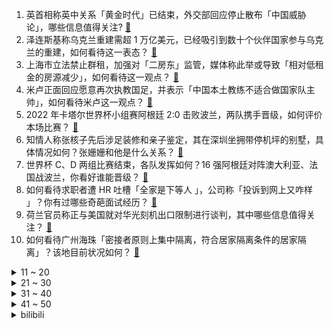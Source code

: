 1. 英首相称英中关系「黄金时代」已结束，外交部回应停止散布「中国威胁论」，哪些信息值得关注? [:link:](https://www.zhihu.com/question/569801946)
2. 泽连斯基称乌克兰重建需超 1 万亿美元，已经吸引到数十个伙伴国家参与乌克兰的重建，如何看待这一表态？ [:link:](https://www.zhihu.com/question/569825457)
3. 上海市立法禁止群租，加强对「二房东」监管，媒体称此举或导致「相对低租金的房源减少」，如何看待这一观点？ [:link:](https://www.zhihu.com/question/569739229)
4. 米卢正面回应愿意再次执教国足，并表示「中国本土教练不适合做国家队主帅」，如何看待米卢这一观点？ [:link:](https://www.zhihu.com/question/569585212)
5. 2022 年卡塔尔世界杯小组赛阿根廷 2:0 击败波兰，两队携手晋级，如何评价本场比赛？ [:link:](https://www.zhihu.com/question/569826263)
6. 知情人称张核子先后涉足装修和亲子鉴定，其在深圳坐拥带停机坪的别墅，具体情况如何？张姗姗和他是什么关系？ [:link:](https://www.zhihu.com/question/569614379)
7. 世界杯 C、D 两组比赛结束，各队发挥如何？16 强阿根廷对阵澳大利亚、法国战波兰，你看好谁能晋级？ [:link:](https://www.zhihu.com/question/569852755)
8. 如何看待求职者遭 HR 吐槽「全家是下等人 」，公司称「投诉到网上又咋样 」？你有过哪些奇葩面试经历？ [:link:](https://www.zhihu.com/question/569722553)
9. 荷兰官员称正与美国就对华光刻机出口限制进行谈判，其中哪些信息值得关注？ [:link:](https://www.zhihu.com/question/569139929)
10. 如何看待广州海珠「密接者原则上集中隔离，符合居家隔离条件的居家隔离」？该地目前状况如何？ [:link:](https://www.zhihu.com/question/569757314)
<details>
<summary>11 ~ 20</summary>

11. 柳州卫健委回应「柳州是病毒绕着走的城市」，称「没有做过较大规模全员核酸」，如何评价当地的防疫情况？ [:link:](https://www.zhihu.com/question/569592201)
12. 意大利为什么无缘2022年世界杯，欧洲杯冠军不能直接获得参赛权吗？ [:link:](https://www.zhihu.com/question/567183334)
13. 男子因前妻为儿子改姓拒付抚养费，如何从法律角度解读？ [:link:](https://www.zhihu.com/question/569736234)
14. 北京多区发布通知，无社会面活动人员不外出可不必每日核酸检测，哪些信息值得关注？ [:link:](https://www.zhihu.com/question/569762385)
15. 因世界杯比赛失利，韩国队「一哥」孙兴慜遭恶意网暴，如何看待韩国舆论场上针对运动员的网络暴力现象？ [:link:](https://www.zhihu.com/question/569739193)
16. 没有真正的朋友是不是很失败呢？ [:link:](https://www.zhihu.com/question/568983457)
17. 2022 年卡塔尔世界杯小组赛法国 0:1 小负突尼斯，如何评价本场比赛？ [:link:](https://www.zhihu.com/question/569826070)
18. 如何评价曹则贤教授关于数学物理有 85% 的知识未传入中国的观点？ [:link:](https://www.zhihu.com/question/530803093)
19. 2022 年卡塔尔世界杯小组赛墨西哥 2:1 沙特， 两队均遭淘汰，如何评价本场比赛？ [:link:](https://www.zhihu.com/question/569826306)
20. 工作中，到底应该怎么和同事相处？ [:link:](https://www.zhihu.com/question/264730914)
</details>
<details>
<summary>21 ~ 30</summary>

21. 家长辱骂班主任被拘十日，律师称若未被谅解，顶格处罚并无不当，如何看待此事？ [:link:](https://www.zhihu.com/question/569338395)
22. 你在健身房遇到过哪些有意思的事情？ [:link:](https://www.zhihu.com/question/20853240)
23. 德国副总理哈贝克放话「欧盟将为与美国的贸易冲突做好准备」，如何解读？ [:link:](https://www.zhihu.com/question/569747498)
24. 上财校长称我国有 40 万博士生像乞丐一样做研究工作，目前我国博士生待遇究竟如何？ [:link:](https://www.zhihu.com/question/569543654)
25. 为什么朋友圈很少晒四年级以上的娃？ [:link:](https://www.zhihu.com/question/462953490)
26. 95 后夫妻打工 10 年存 20 万买房，带三子女入住毛坯房称「一样很幸福 」，如何看待他们的选择？ [:link:](https://www.zhihu.com/question/569718968)
27. 既然拼音能组成汉字，那为什么汉语不能只用拼音？ [:link:](https://www.zhihu.com/question/545195950)
28. 法国向乌克兰运送 100 台超大功率发电机，这透露了哪些信息？ [:link:](https://www.zhihu.com/question/568832709)
29. 你曾踏足的城市中，在哪些地方体验到了「建筑之美」？ [:link:](https://www.zhihu.com/question/569398825)
30. 湖南浏阳通报「街道工作人员与居民发生言语冲突并打人 」，涉事干部已停职，有哪些警示作用？ [:link:](https://www.zhihu.com/question/569750165)
</details>
<details>
<summary>31 ~ 40</summary>

31. 加拿大发布「印太战略」渲染中国威胁论，我使馆有力驳斥，如何评价加拿大现行的对华政策？ [:link:](https://www.zhihu.com/question/569327473)
32. 联防联控发布加强老年人新冠病毒疫苗接种工作方案，要「加快提升80岁以上人群接种率」，哪些信息值得关注？ [:link:](https://www.zhihu.com/question/569557902)
33. 网友在兰州拍到不明发光体，当地气象局回应称「暂不明确」，该物体有可能是什么？ [:link:](https://www.zhihu.com/question/569363411)
34. 为什么不能打猫？ [:link:](https://www.zhihu.com/question/561677944)
35. 马斯克线上全面「炮轰」苹果，质疑其广告投放、应用商店审查、30% 的苹果税等诸多问题，如何看待此事？ [:link:](https://www.zhihu.com/question/569759160)
36. 如果科幻作品中的星门被大规模应用，如何评估此类设施的军事价值，社会效益以及对本银河文明的影响？ [:link:](https://www.zhihu.com/question/568770778)
37. 掌握了什么思想让你的数学水平有了质的飞跃? [:link:](https://www.zhihu.com/question/569024071)
38. 逃往美国的俄罗斯人称「我们来这儿寻求自由，却被当作垃圾对待」，具体情况如何？如何评价？ [:link:](https://www.zhihu.com/question/569540695)
39. 拼多多三季度净利润 105.9 亿元，为连续第六个季度维持了利润正增长，哪些信息值得关注？ [:link:](https://www.zhihu.com/question/569523467)
40. 如何看待六旬老人养的近 4000 只鸭子被人投毒，损失几十万？投毒者将面临什么处罚？ [:link:](https://www.zhihu.com/question/569732307)
</details>
<details>
<summary>41 ~ 50</summary>

41. 美国法官称特朗普在 2020 年大选期间的行为不受「绝对豁免权」保护，这意味着什么？ [:link:](https://www.zhihu.com/question/569538578)
42. 在冬天，有哪些美食能让人难以忘怀呢？ [:link:](https://www.zhihu.com/question/567811683)
43. 如何看待广州治愈 101 岁合并基础病新冠患者？新冠目前主要的治疗手段有哪些？治疗难度在哪？ [:link:](https://www.zhihu.com/question/569892059)
44. 普通人可以分辨44.1khz 16bit与48khz 24bit音频的区别吗？ [:link:](https://www.zhihu.com/question/569374940)
45. 2022 腾讯数字生态大会有哪些亮点？ [:link:](https://www.zhihu.com/question/569528710)
46. 2022 年卡塔尔世界杯小组赛拉什福德梅开二度，英格兰 3:0 轻取威尔士，如何评价本场比赛？ [:link:](https://www.zhihu.com/question/569606212)
47. 有没有什么网速又快、又省钱的路由器推荐？ [:link:](https://www.zhihu.com/question/563491189)
48. 2022 年卡塔尔世界杯上有哪些老将令人印象深刻？ [:link:](https://www.zhihu.com/question/569554766)
49. 日本首相称「拥有对敌基地攻击能力将有助于强化外交」，释放了哪些信息？如何评价日本政府推进的防卫力建设？ [:link:](https://www.zhihu.com/question/569568495)
50. 高速公路没有路灯的原因是什么？ [:link:](https://www.zhihu.com/question/568462614)
</details><details>
<summary>bilibili</summary>

1. 关于我连夜去上海找甲方要92万片卫生巾这件事 [:link:](//www.bilibili.com/video/BV1BG4y197a8)
2. 【亮记生物鉴定】网络热传生物鉴定44 [:link:](//www.bilibili.com/video/BV16d4y1x7TD)
3. 《赌球心态大赏》 [:link:](//www.bilibili.com/video/BV1FR4y1Z7RV)
4. 《原神》新玩法预告PV：「来一局七圣召唤吧！」 [:link:](//www.bilibili.com/video/BV1UK411R7Jo)
5. 买游艇为何买椟还珠？【小约翰】 [:link:](//www.bilibili.com/video/BV1Je4y1W7Qn)
6. 吴亦凡在中国坐牢13年已经算幸运的了！哎 希望出来可以有机会改过自新吧 [:link:](//www.bilibili.com/video/BV1gK411R7Rt)
7. 当代愚公移山，削平1250座山，用凿子凿出的红旗渠 [:link:](//www.bilibili.com/video/BV1eD4y1e7MB)
8. 全村吃席 我坐小孩那桌 [:link:](//www.bilibili.com/video/BV1XW4y1H7Ap)
9. 自己做个深渊茶几，好像在家打了两口井 [:link:](//www.bilibili.com/video/BV1AG411F7eF)
10. 为了守护学校我成为了偶像，但老师版。 [:link:](//www.bilibili.com/video/BV1RR4y1o7Eo)
<details>
<summary>11 ~ 20</summary>

11. 750的自助还能吃回本？进店发现我的想象力还是不够【凭啥这么贵45-京彩臻品火锅】 [:link:](//www.bilibili.com/video/BV1Zd4y1x7MM)
12. 《水果社交》 [:link:](//www.bilibili.com/video/BV15W4y1p7Dx)
13. 蓝 色 妖 姬 是 怎 样 炼 成 的 [:link:](//www.bilibili.com/video/BV1qe4y1g77n)
14. 《无限暖暖》首曝PV——无论何时都要盛装登场！ [:link:](//www.bilibili.com/video/BV13K411R7cS)
15. 我见过候鸟就这么去了南方 [:link:](//www.bilibili.com/video/BV1AW4y1s71D)
16. 千万别找有女友的兄弟pk这些问题！！！！ [:link:](//www.bilibili.com/video/BV1E44y1Q7Zg)
17. 我社死了！上网课用夹子音吸猫发现没关麦！！！！ [:link:](//www.bilibili.com/video/BV1nD4y1v7Lr)
18. Red Velvet《Birthday》MV [:link:](//www.bilibili.com/video/BV1ZP4y1X7qV)
19. 这就是做了四天的成果吗？ [:link:](//www.bilibili.com/video/BV1VD4y1v7nZ)
20. 机械设计原理 [:link:](//www.bilibili.com/video/BV1r24y1C7eG)
</details>
<details>
<summary>21 ~ 30</summary>

21. 一年未见地雷怀孕，漠叔不认帐了 [:link:](//www.bilibili.com/video/BV1gM411k7HC)
22. 90后爸妈是怎么教育小孩的？ [:link:](//www.bilibili.com/video/BV1Nd4y147CM)
23. 春节联欢晚会宿舍分会场 [:link:](//www.bilibili.com/video/BV1bD4y1e75R)
24. 《奇遇乐章：迪士尼动画挚爱组曲》MV！一次梦想成真！里面有你曾经的梦吗？ [:link:](//www.bilibili.com/video/BV1s14y1E7SX)
25. 看好了沉香！宝莲灯是这么用的 ！(番外篇) [:link:](//www.bilibili.com/video/BV1114y1n7zg)
26. “咱B站粉丝1000万了？赶紧做个视频！急！” [:link:](//www.bilibili.com/video/BV1bD4y1v7bz)
27. 把名梗图让AI绘画三次后你还猜得出吗？ [:link:](//www.bilibili.com/video/BV11e4y1g7Qw)
28. 《自由之摇》 [:link:](//www.bilibili.com/video/BV1je4y1g7i9)
29. 生活小妙招 [:link:](//www.bilibili.com/video/BV1j14y1E7i3)
30. 点进来爽！《每个眼神都只身荒野》宋亚轩炸翻舞台！ [:link:](//www.bilibili.com/video/BV12g411p7N3)
</details>
<details>
<summary>31 ~ 40</summary>

31. 以前没发现我家原来这么穷 [:link:](//www.bilibili.com/video/BV1cK411R7vC)
32. 上美影 联手 vivo 挑战《哪吒闹海》皮影戏 [:link:](//www.bilibili.com/video/BV1fG411M7Mr)
33. 50斤蔬菜能做出多少蔬菜粉？帅小伙买来尝试，发现.... [:link:](//www.bilibili.com/video/BV12d4y1t7a8)
34. 少佐，请给我命令。 [:link:](//www.bilibili.com/video/BV1VG411F71s)
35. 林家有女初长成  力拔山兮气盖世 [:link:](//www.bilibili.com/video/BV12K411R7mS)
36. 大连.品海楼  厨子探店¥1？11 [:link:](//www.bilibili.com/video/BV1SD4y1e7o3)
37. 今天晚生吃包谷饭下盘折耳根～ [:link:](//www.bilibili.com/video/BV1bY411d7E6)
38. 《有样学样》 [:link:](//www.bilibili.com/video/BV1yP411T7d4)
39. 大炮！不许这样对你空叔叔！ [:link:](//www.bilibili.com/video/BV1ZR4y1o7Co)
40. 废物的养成 [:link:](//www.bilibili.com/video/BV1BP4y1X72g)
</details>
<details>
<summary>41 ~ 50</summary>

41. 【ITZY】 "Cheshire" M/V [:link:](//www.bilibili.com/video/BV18K411R74X)
42. “短短几秒钟 心动了六次” [:link:](//www.bilibili.com/video/BV1q84y1r7pu)
43. 谢幕 || 夷陵大火，永安托孤，老兵不死，只是凋零 [:link:](//www.bilibili.com/video/BV1Ve4y1g7ax)
44. 年度最奇葩手机？价值30w的小米12S Ultra概念版上手 [:link:](//www.bilibili.com/video/BV18v4y1d72R)
45. 我的世界VS迷你世界 终审判决 [:link:](//www.bilibili.com/video/BV1544y1Q7nC)
46. 我收容了MC主世界的所有BOSS！！！ [:link:](//www.bilibili.com/video/BV1aP4y1X7XU)
47. 【原神】摆拍狂魔「奇妙的待机动画互动4.0」 [:link:](//www.bilibili.com/video/BV1Sg411p7uC)
48. 致敬经典！马嘉祺翻唱亚洲第一男高音张雨生《我期待》【时代少年团三周年音乐分享会】 [:link:](//www.bilibili.com/video/BV1xG411M7hX)
49. 一个人，引爆震颤人类的世纪之战！ [:link:](//www.bilibili.com/video/BV1Wg411W7kH)
50. 诺手：你2级这点血量敢越塔的啊？到底谁才是T0上单？重赛！ [:link:](//www.bilibili.com/video/BV1DM411z7Q1)
</details>
<details>
<summary>51 ~ 60</summary>

51. 骑行流浪川西，住进地下涵洞，收拾一番涵洞变成完美庇护所 [:link:](//www.bilibili.com/video/BV1eY411d7NE)
52. 最快抗塔世界纪录：2分13秒！仅存在一瞬的完美时机！！ [:link:](//www.bilibili.com/video/BV16D4y1e7S8)
53. 【原神四神】一吻天荒 [:link:](//www.bilibili.com/video/BV1F84y1y7Fa)
54. 今天我一定要证明自己！ [:link:](//www.bilibili.com/video/BV1n8411j7Kc)
55. 密室员工:“放心，我很敬业的” [:link:](//www.bilibili.com/video/BV13W4y1s7Y6)
56. 中国政法大学教授寄语当代青年：不要阴阳怪气，少说风凉话，多做众志成城的事，创造时代新风尚。 [:link:](//www.bilibili.com/video/BV1Z84y1r7z4)
57. 我刚付钱买了炒粉和手抓饼 结果老板跑路了 我只能一路追着饭跑 [:link:](//www.bilibili.com/video/BV1qg411p7B2)
58. 势利的阿真惹众怒 [:link:](//www.bilibili.com/video/BV1BD4y1e7CT)
59. 街头弹唱 陈粒《走马》世界孤立我任它奚落 [:link:](//www.bilibili.com/video/BV1984y1C7C7)
60. 【oc/meme】happy face [:link:](//www.bilibili.com/video/BV1v44y1D7bV)
</details>
<details>
<summary>61 ~ 70</summary>

61. 世 界 杯.exe [:link:](//www.bilibili.com/video/BV1QK41197sz)
62. 【水果猎人】网络热门水果鉴定24 [:link:](//www.bilibili.com/video/BV1Ue4y1g7Cj)
63. 一个斯拉夫女人的告别 [:link:](//www.bilibili.com/video/BV1F3411f7cw)
64. 执法人员：我是来干啥的来着？ [:link:](//www.bilibili.com/video/BV1Wg411W73Z)
65. 自制可以辅助做菜按摩的机械外骨骼 [:link:](//www.bilibili.com/video/BV16P411u7df)
66. 【虚弱体但501卡！】21天瘦十斤系列！华语金曲x卡点帕梅拉燃脂操hiit！35min清晨空腹有氧 宅家隔离趣味有氧！小空间友好！小白虚弱体进！ [:link:](//www.bilibili.com/video/BV1HM411k7Hz)
67. 这文物，真的不是真的 [:link:](//www.bilibili.com/video/BV1B14y1n7w2)
68. 某瓣9.0，据说看了一遍就不想再看的电影，艾德里安·布洛迪封神之作《超脱》 [:link:](//www.bilibili.com/video/BV1Ee4y1g7b1)
69. 社 交 悍 匪 x3 [:link:](//www.bilibili.com/video/BV18G4y157nW)
70. 全球十大自助餐！顶级鱼子酱海鲜随便吃！500一位能吃回本吗 [:link:](//www.bilibili.com/video/BV1TK411R7EL)
</details>
<details>
<summary>71 ~ 80</summary>

71. 我妹是懂现场版的 [:link:](//www.bilibili.com/video/BV1hW4y1p79u)
72. 沙漠猫：我们把毒蛇当辣条吃，超凶哒! [:link:](//www.bilibili.com/video/BV1UP4y1X7Et)
73. 单身四十多年体重两百多斤，他与这个世界格格不入 [:link:](//www.bilibili.com/video/BV1rW4y1H7vU)
74. 就是最强 没有之一 [:link:](//www.bilibili.com/video/BV1cg411W711)
75. 头 号 洒 家 [:link:](//www.bilibili.com/video/BV1zg411p7Hp)
76. 卢塞尔的VIP体验区，再次和梅老板0距离 [:link:](//www.bilibili.com/video/BV1G24y1y7eM)
77. 对面下路萧炎我真不开玩笑 [:link:](//www.bilibili.com/video/BV17v4y1d7f4)
78. 人造晨雾，渔夫摆拍，老农演戏！网红田园照，竟是这么拍的！ [:link:](//www.bilibili.com/video/BV1Dg411p7rz)
79. 一次学会凉菜常用六种汁，放在收藏夹吃灰吧 [:link:](//www.bilibili.com/video/BV1kY411d7FH)
80. 和珅·前半生：没有天生的贪污犯，和珅早年什么样？【乾隆往事】 [:link:](//www.bilibili.com/video/BV1ZG411M7nh)
</details>
<details>
<summary>81 ~ 90</summary>

81. 【抽奖预告】总价值8.5万！！送你一整个超级电竞房！130W粉丝福利！ [:link:](//www.bilibili.com/video/BV1mP411T76y)
82. 突袭up主酒店房间，他们居然带了？？？ [:link:](//www.bilibili.com/video/BV18P411T7ub)
83. 卡塔尔土豪球馆吃什么？现场见证C罗头发丝进球，什么体验？ [:link:](//www.bilibili.com/video/BV1FP411g7q3)
84. 【原神】全角色AI改头像 [:link:](//www.bilibili.com/video/BV16v4y1d7tZ)
85. 小心烂桃花，疯批恋爱脑有多恐怖？经典网剧《灵魂摆渡》第十六回 [:link:](//www.bilibili.com/video/BV1kG4y197xm)
86. 东方曜：灾难总是慢我一步 [:link:](//www.bilibili.com/video/BV1W84y1k712)
87. 【原神】看好了程序员！纳西妲还能这样玩！ [:link:](//www.bilibili.com/video/BV1WG4y197yQ)
88. 【阿斗】全剧仅有一句台词，背后的真相却感动了世界千万网友！美剧史诗巨作《权力的游戏》第21期 [:link:](//www.bilibili.com/video/BV1aR4y1y7B8)
89. 《怪味花生》的快乐你懂的！世界杯看球、追剧不得给自己学做点小零食？ [:link:](//www.bilibili.com/video/BV1DW4y1H7dr)
90. 【时代少年团】《浅炸一下吧！》05：拍摄进行时 [:link:](//www.bilibili.com/video/BV13P4y197bB)
</details>
<details>
<summary>91 ~ 100</summary>

91. 星期三，我的嘴替！ [:link:](//www.bilibili.com/video/BV11P411u7Zx)
92. 【小卖部】突发！哑巴溜子寡妇四眼将会永久离开小卖部.... [:link:](//www.bilibili.com/video/BV1Be4y1g7JR)
93. 这公司迟早进入世界五百强，00后执行力太强了，路越走越宽 [:link:](//www.bilibili.com/video/BV1Y14y1E7Jo)
94. 【黄龄】浴室玩耍时间，《若把你》比作歌，你们便是那高山流水～～～ [:link:](//www.bilibili.com/video/BV1nK411R7uK)
95. 无屏风表演《口技》还原文言文 ！！！ [:link:](//www.bilibili.com/video/BV1JD4y1e7Q4)
96. 成都小学门口的“铁板烤鸭”铁板烧，烤到滋滋冒油的老味道 [:link:](//www.bilibili.com/video/BV1PG411u7Yf)
97. 封校...已经...无所谓了...《最 骚 营 销 号 44》 [:link:](//www.bilibili.com/video/BV14G4y1d74Q)
98. 咱就是说，原来速冻饺子这样煮就不会破皮呀，下次煮饺子的时候试试！#娱乐评论大赏 #饺子 #速冻饺子 [:link:](//www.bilibili.com/video/BV1kD4y1e7XB)
99. 【已使用2年】在12月减掉20斤，你也可以|大体重友好|走走而已⑧ [:link:](//www.bilibili.com/video/BV1h24y1y7ps)
100. 有了170w粉丝以后…我和女友迷茫了！如果真怀孕了视频怎么拍？ [:link:](//www.bilibili.com/video/BV1d14y1n7kL)
</details></details>